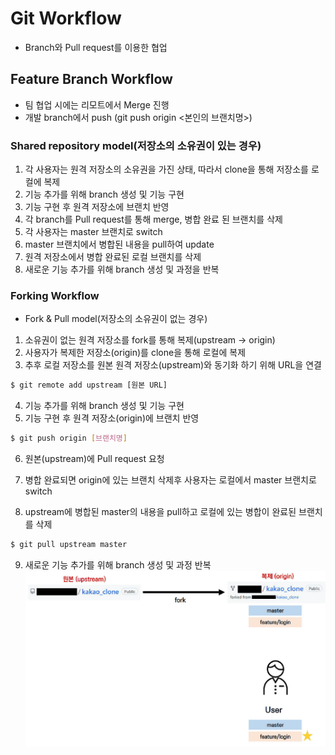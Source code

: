 # Git Workflow

- Branch와 Pull request를 이용한 협업

## Feature Branch Workflow
* 팀 협업 시에는 리모트에서 Merge 진행
* 개발 branch에서 push (git push origin <본인의 브랜치명>)

### Shared repository model(저장소의 소유권이 있는 경우)

1. 각 사용자는 원격 저장소의 소유권을 가진 상태, 따라서 clone을 통해 저장소를 로컬에 복제
2. 기능 추가를 위해 branch 생성 및 기능 구현
3. 기능 구현 후 원격 저장소에 브랜치 반영
4. 각 branch를 Pull request를 통해 merge, 병합 완료 된 브랜치를 삭제
5. 각 사용자는 master 브랜치로 switch
6. master 브랜치에서 병합된 내용을 pull하여 update
7. 원격 저장소에서 병합 완료된 로컬 브랜치를 삭제
8. 새로운 기능 추가를 위해 branch 생성 및 과정을 반복

### Forking Workflow

- Fork & Pull model(저장소의 소유권이 없는 경우)
1. 소유권이 없는 원격 저장소를 fork를 통해 복제(upstream -> origin)
2. 사용자가 복제한 저장소(origin)를 clone을 통해 로컬에 복제
3. 추후 로컬 저장소를 원본 원격 저장소(upstream)와 동기화 하기 위해 URL을 연결
```bash
$ git remote add upstream [원본 URL]
```
4. 기능 추가를 위해 branch 생성 및 기능 구현
5. 기능 구현 후 원격 저장소(origin)에 브랜치 반영
```bash
$ git push origin [브랜치명]
```
6. 원본(upstream)에 Pull request 요청

7. 병합 완료되면 origin에 있는 브랜치 삭제후 사용자는 로컬에서 master 브랜치로 switch
8. upstream에 병합된 master의 내용을 pull하고 로컬에 있는 병합이 완료된 브랜치를 삭제
```bash
$ git pull upstream master
```
9. 새로운 기능 추가를 위해 branch 생성 및 과정 반복
![git workflow](<../이미지/240419/git workflow.png>)